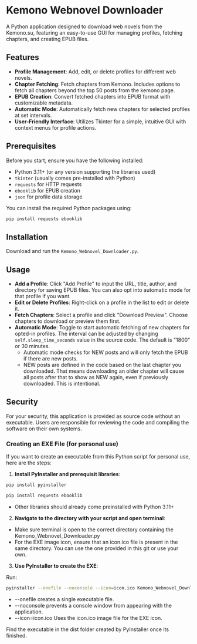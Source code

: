 # Kemono Webnovel Downloader

A Python application designed to download web novels from the Kemono.su, featuring an easy-to-use GUI for managing profiles, fetching chapters, and creating EPUB files.

## Features

- **Profile Management**: Add, edit, or delete profiles for different web novels.
- **Chapter Fetching**: Fetch chapters from Kemono. Includes options to fetch all chapters beyond the top 50 posts from the kemono page.
- **EPUB Creation**: Convert fetched chapters into EPUB format with customizable metadata.
- **Automatic Mode**: Automatically fetch new chapters for selected profiles at set intervals.
- **User-Friendly Interface**: Utilizes Tkinter for a simple, intuitive GUI with context menus for profile actions.

## Prerequisites

Before you start, ensure you have the following installed:

- Python 3.11+ (or any version supporting the libraries used)
- `tkinter` (usually comes pre-installed with Python)
- `requests` for HTTP requests
- `ebooklib` for EPUB creation
- `json` for profile data storage

You can install the required Python packages using:

```bash
pip install requests ebooklib
```

## Installation

Download and run the `Kemono_Webnovel_Downloader.py`.

## Usage

- **Add a Profile**: Click "Add Profile" to input the URL, title, author, and directory for saving EPUB files. You can also opt into automatic mode for that profile if you want.
- **Edit or Delete Profiles**: Right-click on a profile in the list to edit or delete it.
- **Fetch Chapters**: Select a profile and click "Download Preview". Choose chapters to download or preview them first.
- **Automatic Mode**: Toggle to start automatic fetching of new chapters for opted-in profiles. The interval can be adjusted by changing `self.sleep_time_seconds` value in the source code. The default is "1800" or 30 minutes.
  - Automatic mode checks for NEW posts and will only fetch the EPUB if there are new posts.
  - NEW posts are defined in the code based on the last chapter you downloaded. That means downloading an older chapter will cause all posts after that to show as NEW again, even if previously downloaded. This is intentional.

## Security

For your security, this application is provided as source code without an executable. Users are responsible for reviewing the code and compiling the software on their own systems.

### Creating an EXE File (for personal use)

If you want to create an executable from this Python script for personal use, here are the steps:

1. **Install PyInstaller and prerequisit libraries**:

```bash
pip install pyinstaller
```

```bash
pip install requests ebooklib
```
- Other libraries should already come preinstalled with Python 3.11+

2. **Navigate to the directory with your script and open terminal**:

- Make sure terminal is open to the correct directory containing the Kemono_Webnovel_Downloader.py
- For the EXE image icon, ensure that an icon.ico file is present in the same directory. You can use the one provided in this git or use your own.

3. **Use PyInstaller to create the EXE**:

Run:
```bash
pyinstaller --onefile --noconsole --icon=icon.ico Kemono_Webnovel_Downloader.py
```

- --onefile creates a single executable file.
- --noconsole prevents a console window from appearing with the application.
- --icon=icon.ico Uses the icon.ico image file for the EXE icon.

Find the executable in the dist folder created by PyInstaller once its finished.
